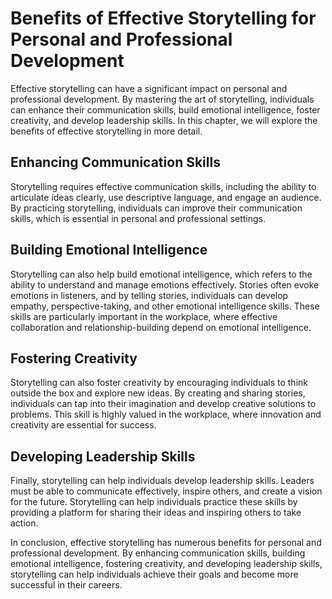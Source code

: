 Benefits of Effective Storytelling for Personal and Professional Development
=====================================================================================================

Effective storytelling can have a significant impact on personal and professional development. By mastering the art of storytelling, individuals can enhance their communication skills, build emotional intelligence, foster creativity, and develop leadership skills. In this chapter, we will explore the benefits of effective storytelling in more detail.

Enhancing Communication Skills
------------------------------

Storytelling requires effective communication skills, including the ability to articulate ideas clearly, use descriptive language, and engage an audience. By practicing storytelling, individuals can improve their communication skills, which is essential in personal and professional settings.

Building Emotional Intelligence
-------------------------------

Storytelling can also help build emotional intelligence, which refers to the ability to understand and manage emotions effectively. Stories often evoke emotions in listeners, and by telling stories, individuals can develop empathy, perspective-taking, and other emotional intelligence skills. These skills are particularly important in the workplace, where effective collaboration and relationship-building depend on emotional intelligence.

Fostering Creativity
--------------------

Storytelling can also foster creativity by encouraging individuals to think outside the box and explore new ideas. By creating and sharing stories, individuals can tap into their imagination and develop creative solutions to problems. This skill is highly valued in the workplace, where innovation and creativity are essential for success.

Developing Leadership Skills
----------------------------

Finally, storytelling can help individuals develop leadership skills. Leaders must be able to communicate effectively, inspire others, and create a vision for the future. Storytelling can help individuals practice these skills by providing a platform for sharing their ideas and inspiring others to take action.

In conclusion, effective storytelling has numerous benefits for personal and professional development. By enhancing communication skills, building emotional intelligence, fostering creativity, and developing leadership skills, storytelling can help individuals achieve their goals and become more successful in their careers.
